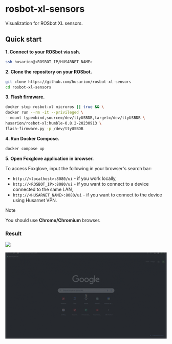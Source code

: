 # rosbot-xl-sensors
Visualization for ROSbot XL sensors.

## Quick start

**1. Connect to your ROSbot via ssh.**

```bash title="user@device:~$"
ssh husarion@<ROSBOT_IP/HUSARNET_NAME>
```

**2. Clone the repository on your ROSbot.**

```bash title="husarion@husarion:~$"
git clone https://github.com/husarion/rosbot-xl-sensors
cd rosbot-xl-sensors
```

**3. Flash firmware.**

```bash title="husarion@husarion:~$"
docker stop rosbot-xl microros || true && \
docker run --rm -it --privileged \
--mount type=bind,source=/dev/ttyUSBDB,target=/dev/ttyUSBDB \
husarion/rosbot-xl:humble-0.8.2-20230913 \
flash-firmware.py -p /dev/ttyUSBDB
```

**4. Run Docker Compose.**

```bash title="husarion@husarion:~/rosbot-xl-sensors$"
docker compose up
```

**5. Open Foxglove application in browser.**

To access Foxglove, input the following in your browser's search bar:

- `http://<localhost>:8080/ui` - if you work locally,
- `http://<ROSBOT_IP>:8080/ui` - if you want to connect to a device connected to the same LAN,
- `http://<HUSARNET_NAME>:8080/ui` - if you want to connect to the device using Husarnet VPN.
> [!NOTE]
> You should use **Chrome/Chromium** browser.

### Result

<div style={{width: '85%', margin: 'auto'}}>

![](/img/other/foxglove_xl_result.gif)

</div>

![foxglove_result](.docs/foxglove_xl_result.gif)
